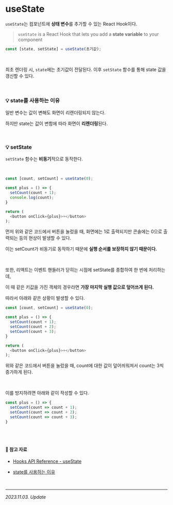 # useState

`useState`는 컴포넌트에 **상태 변수**를 추가할 수 있는 React Hook이다.

> `useState` is a React Hook that lets you add a **state variable** to your component

```js
const [state, setState] = useState(초기값);
```

<br>

최초 렌더링 시, `state`에는 초기값이 전달된다. 이후 `setState` 함수를 통해 state 값을 갱신할 수 있다.

<br>

### 💡 state를 사용하는 이유

일반 변수는 값이 변해도 화면이 리렌더링되지 않는다.

하지만 state는 값이 변함에 따라 화면이 **리렌더링**된다.

<br>

### 💡 setState

`setState` 함수는 **비동기**적으로 동작한다.

<br>

```js
const [count, setCount] = useState(0);

const plus = () => {
  setCount(count + 1);
  console.log(count);
}

return (
  <button onClick={plus}>+</button>
);
```

먼저 위와 같은 코드에서 버튼을 눌렀을 때, 화면에는 1로 출력되지만 콘솔에는 0으로 출력되는 등의 현상이 발생할 수 있다.

이는 setCount가 비동기로 동작하기 때문에 **실행 순서를 보장하지 않기 때문이다.**

<br>

또한, 리액트는 이벤트 핸들러가 닫히는 시점에 setState를 종합하여 한 번에 처리하는데,  

이 때 같은 키값을 가진 객체의 경우라면 **가장 마지막 실행 값으로 덮어쓰게 된다.**

따라서 아래와 같은 상황이 발생할 수 있다.

```js
const [count, setCount] = useState(0);

const plus = () => {
  setCount(count + 1);
  setCount(count + 2);
  setCount(count + 3);
}

return (
  <button onClick={plus}>+</button>
);
```

위와 같은 코드에서 버튼을 눌렀을 때, count에 대한 값이 덮어씌워져서 count는 3씩 증가하게 된다.

<br>

이를 방지하려면 아래와 같이 작성할 수 있다.

```js
const plus = () => {
  setCount(count => count + 1);
  setCount(count => count + 2);
  setCount(count => count + 3);
}
```

<br><br>

#### 🔗 참고 자료

- [Hooks API Reference - useState](https://react.dev/reference/react/useState)

- [state를 사용하는 이유](https://velog.io/@hamham/%EB%A6%AC%EC%95%A1%ED%8A%B8%EC%97%90%EC%84%9C-state%EB%A5%BC-%EC%82%AC%EC%9A%A9%ED%95%98%EB%8A%94-%EC%9D%B4%EC%9C%A0)

<br>

---

_2023.11.03. Update_